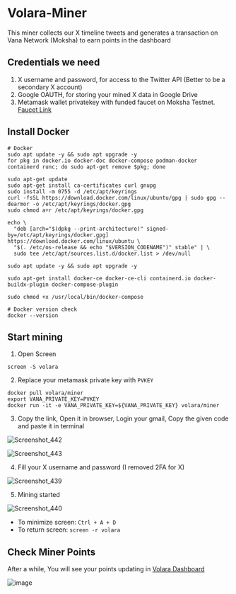 # Volara-Miner
This miner collects our X timeline tweets and generates a transaction on Vana Network (Moksha) to earn points in the dashboard

## Credentials we need
1. X username and password, for access to the Twitter API (Better to be a secondary X account)
2. Google OAUTH, for storing your mined X data in Google Drive
3. Metamask wallet privatekey with funded faucet on Moksha Testnet. [Faucet Link](https://faucet.vana.org/moksha)

## Install Docker
```
# Docker
sudo apt update -y && sudo apt upgrade -y
for pkg in docker.io docker-doc docker-compose podman-docker containerd runc; do sudo apt-get remove $pkg; done

sudo apt-get update
sudo apt-get install ca-certificates curl gnupg
sudo install -m 0755 -d /etc/apt/keyrings
curl -fsSL https://download.docker.com/linux/ubuntu/gpg | sudo gpg --dearmor -o /etc/apt/keyrings/docker.gpg
sudo chmod a+r /etc/apt/keyrings/docker.gpg

echo \
  "deb [arch="$(dpkg --print-architecture)" signed-by=/etc/apt/keyrings/docker.gpg] https://download.docker.com/linux/ubuntu \
  "$(. /etc/os-release && echo "$VERSION_CODENAME")" stable" | \
  sudo tee /etc/apt/sources.list.d/docker.list > /dev/null

sudo apt update -y && sudo apt upgrade -y

sudo apt-get install docker-ce docker-ce-cli containerd.io docker-buildx-plugin docker-compose-plugin

sudo chmod +x /usr/local/bin/docker-compose

# Docker version check
docker --version
```

## Start mining
1. Open Screen
```
screen -S volara
```

2. Replace your metamask private key with `PVKEY`
```
docker pull volara/miner
export VANA_PRIVATE_KEY=PVKEY
docker run -it -e VANA_PRIVATE_KEY=${VANA_PRIVATE_KEY} volara/miner
```

3. Copy the link, Open it in browser, Login your gmail, Copy the given code and paste it in terminal

![Screenshot_442](https://github.com/user-attachments/assets/a7eea536-cc75-47d3-88c0-64799192d0fa)

![Screenshot_443](https://github.com/user-attachments/assets/0a2e19ed-f621-42db-9732-58017703e3be)

4. Fill your X username and password (I removed 2FA for X)

![Screenshot_439](https://github.com/user-attachments/assets/03411043-fcf6-4ba9-82fb-72f17783e85b)

5. Mining started

![Screenshot_440](https://github.com/user-attachments/assets/ec6d6d71-f5ba-4f9b-b4d1-a80ceb57cfed)

* To minimize screen: `Ctrl + A + D`
* To return screen: `screen -r volara`

## Check Miner Points
After a while, You will see your points updating in [Volara Dashboard](https://volara.xyz/)

![image](https://github.com/user-attachments/assets/a837f934-68cc-4a23-a1bc-1162986287b9)


